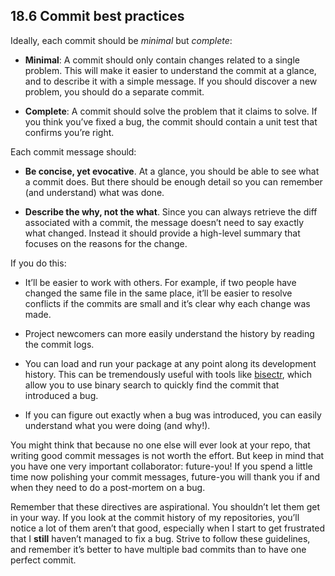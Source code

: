 18.6 Commit best practices[](#commit-best-practices)
----------------------------------------------------

Ideally, each commit should be _minimal_ but _complete_:

*   **Minimal**: A commit should only contain changes related to a single problem. This will make it easier to understand the commit at a glance, and to describe it with a simple message. If you should discover a new problem, you should do a separate commit.
    
*   **Complete**: A commit should solve the problem that it claims to solve. If you think you’ve fixed a bug, the commit should contain a unit test that confirms you’re right.
    

Each commit message should:

*   **Be concise, yet evocative**. At a glance, you should be able to see what a commit does. But there should be enough detail so you can remember (and understand) what was done.
    
*   **Describe the why, not the what**. Since you can always retrieve the diff associated with a commit, the message doesn’t need to say exactly what changed. Instead it should provide a high-level summary that focuses on the reasons for the change.
    

If you do this:

*   It’ll be easier to work with others. For example, if two people have changed the same file in the same place, it’ll be easier to resolve conflicts if the commits are small and it’s clear why each change was made.
    
*   Project newcomers can more easily understand the history by reading the commit logs.
    
*   You can load and run your package at any point along its development history. This can be tremendously useful with tools like [bisectr](https://github.com/wch/bisectr), which allow you to use binary search to quickly find the commit that introduced a bug.
    
*   If you can figure out exactly when a bug was introduced, you can easily understand what you were doing (and why!).
    

You might think that because no one else will ever look at your repo, that writing good commit messages is not worth the effort. But keep in mind that you have one very important collaborator: future-you! If you spend a little time now polishing your commit messages, future-you will thank you if and when they need to do a post-mortem on a bug.

Remember that these directives are aspirational. You shouldn’t let them get in your way. If you look at the commit history of my repositories, you’ll notice a lot of them aren’t that good, especially when I start to get frustrated that I **still** haven’t managed to fix a bug. Strive to follow these guidelines, and remember it’s better to have multiple bad commits than to have one perfect commit.
